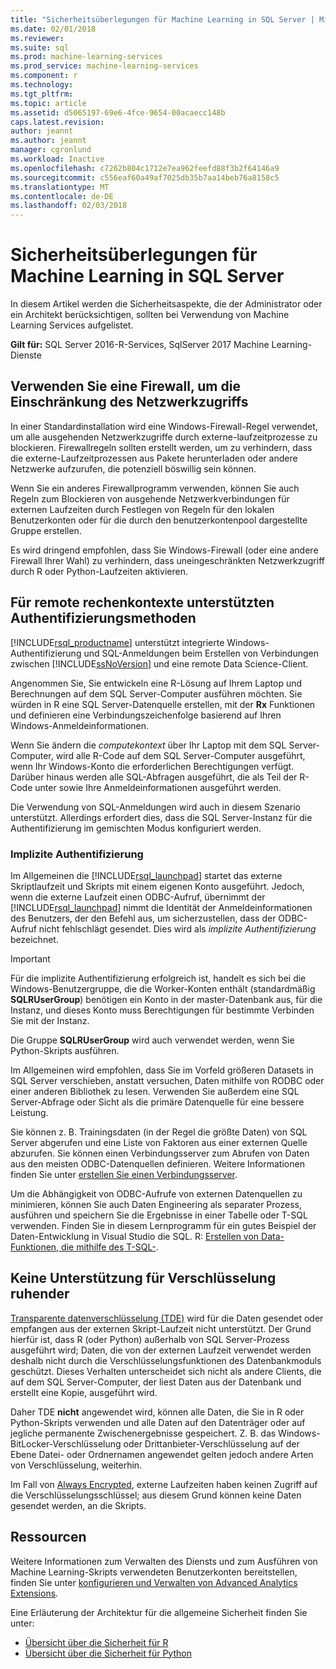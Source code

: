 ```yaml
---
title: "Sicherheitsüberlegungen für Machine Learning in SQL Server | Microsoft Docs"
ms.date: 02/01/2018
ms.reviewer: 
ms.suite: sql
ms.prod: machine-learning-services
ms.prod_service: machine-learning-services
ms.component: r
ms.technology: 
ms.tgt_pltfrm: 
ms.topic: article
ms.assetid: d5065197-69e6-4fce-9654-00acaecc148b
caps.latest.revision: 
author: jeannt
ms.author: jeannt
manager: cgronlund
ms.workload: Inactive
ms.openlocfilehash: c7262b804c1712e7ea962feefd88f3b2f64146a9
ms.sourcegitcommit: c556eaf60a49af7025db35b7aa14beb76a8158c5
ms.translationtype: MT
ms.contentlocale: de-DE
ms.lasthandoff: 02/03/2018
---
```

# <a name="security-considerations-for-machine-learning-in-sql-server"></a>Sicherheitsüberlegungen für Machine Learning in SQL Server

In diesem Artikel werden die Sicherheitsaspekte, die der Administrator oder ein Architekt berücksichtigen, sollten bei Verwendung von Machine Learning Services aufgelistet.

**Gilt für:** SQL Server 2016-R-Services, SqlServer 2017 Machine Learning-Dienste

## <a name="use-a-firewall-to-restrict-network-access"></a>Verwenden Sie eine Firewall, um die Einschränkung des Netzwerkzugriffs

In einer Standardinstallation wird eine Windows-Firewall-Regel verwendet, um alle ausgehenden Netzwerkzugriffe durch externe-laufzeitprozesse zu blockieren. Firewallregeln sollten erstellt werden, um zu verhindern, dass die externe-Laufzeitprozessen aus Pakete herunterladen oder andere Netzwerke aufzurufen, die potenziell böswillig sein können.

Wenn Sie ein anderes Firewallprogramm verwenden, können Sie auch Regeln zum Blockieren von ausgehende Netzwerkverbindungen für externen Laufzeiten durch Festlegen von Regeln für den lokalen Benutzerkonten oder für die durch den benutzerkontenpool dargestellte Gruppe erstellen.

Es wird dringend empfohlen, dass Sie Windows-Firewall (oder eine andere Firewall Ihrer Wahl) zu verhindern, dass uneingeschränkten Netzwerkzugriff durch R oder Python-Laufzeiten aktivieren.

## <a name="authentication-methods-supported-for-remote-compute-contexts"></a>Für remote rechenkontexte unterstützten Authentifizierungsmethoden

[!INCLUDE[rsql_productname](../../includes/rsql-productname-md.md)] unterstützt integrierte Windows-Authentifizierung und SQL-Anmeldungen beim Erstellen von Verbindungen zwischen [!INCLUDE[ssNoVersion](../../includes/ssnoversion-md.md)] und eine remote Data Science-Client.

Angenommen Sie, Sie entwickeln eine R-Lösung auf Ihrem Laptop und Berechnungen auf dem SQL Server-Computer ausführen möchten. Sie würden in R eine SQL Server-Datenquelle erstellen, mit der **Rx** Funktionen und definieren eine Verbindungszeichenfolge basierend auf Ihren Windows-Anmeldeinformationen.

Wenn Sie ändern die _computekontext_ über Ihr Laptop mit dem SQL Server-Computer, wird alle R-Code auf dem SQL Server-Computer ausgeführt, wenn Ihr Windows-Konto die erforderlichen Berechtigungen verfügt. Darüber hinaus werden alle SQL-Abfragen ausgeführt, die als Teil der R-Code unter sowie Ihre Anmeldeinformationen ausgeführt werden.

Die Verwendung von SQL-Anmeldungen wird auch in diesem Szenario unterstützt. Allerdings erfordert dies, dass die SQL Server-Instanz für die Authentifizierung im gemischten Modus konfiguriert werden.

### <a name="implied-authentication"></a>Implizite Authentifizierung

 Im Allgemeinen die [!INCLUDE[rsql_launchpad](../../includes/rsql-launchpad-md.md)] startet das externe Skriptlaufzeit und Skripts mit einem eigenen Konto ausgeführt. Jedoch, wenn die externe Laufzeit einen ODBC-Aufruf, übernimmt der [!INCLUDE[rsql_launchpad](../../includes/rsql-launchpad-md.md)] nimmt die Identität der Anmeldeinformationen des Benutzers, der den Befehl aus, um sicherzustellen, dass der ODBC-Aufruf nicht fehlschlägt gesendet. Dies wird als *implizite Authentifizierung* bezeichnet.
 
 > [!IMPORTANT]
 > Für die implizite Authentifizierung erfolgreich ist, handelt es sich bei die Windows-Benutzergruppe, die die Worker-Konten enthält (standardmäßig **SQLRUserGroup**) benötigen ein Konto in der master-Datenbank aus, für die Instanz, und dieses Konto muss Berechtigungen für bestimmte Verbinden Sie mit der Instanz.
 > 
 > Die Gruppe **SQLRUserGroup** wird auch verwendet werden, wenn Sie Python-Skripts ausführen. 

Im Allgemeinen wird empfohlen, dass Sie im Vorfeld größeren Datasets in SQL Server verschieben, anstatt versuchen, Daten mithilfe von RODBC oder einer anderen Bibliothek zu lesen. Verwenden Sie außerdem eine SQL Server-Abfrage oder Sicht als die primäre Datenquelle für eine bessere Leistung. 

Sie können z. B. Trainingsdaten (in der Regel die größte Daten) von SQL Server abgerufen und eine Liste von Faktoren aus einer externen Quelle abzurufen. Sie können einen Verbindungsserver zum Abrufen von Daten aus den meisten ODBC-Datenquellen definieren. Weitere Informationen finden Sie unter [erstellen Sie einen Verbindungsserver](https://docs.microsoft.com/sql/relational-databases/linked-servers/create-linked-servers-sql-server-database-engine).

Um die Abhängigkeit von ODBC-Aufrufe von externen Datenquellen zu minimieren, können Sie auch Daten Engineering als separater Prozess, ausführen und speichern Sie die Ergebnisse in einer Tabelle oder T-SQL verwenden. Finden Sie in diesem Lernprogramm für ein gutes Beispiel der Daten-Entwicklung in Visual Studio die SQL. R: [Erstellen von Data-Funktionen, die mithilfe des T-SQL-](../tutorials/sqldev-create-data-features-using-t-sql.md).

## <a name="no-support-for-encryption-at-rest"></a>Keine Unterstützung für Verschlüsselung ruhender

[Transparente datenverschlüsselung (TDE)](https://docs.microsoft.com/sql/relational-databases/security/encryption/transparent-data-encryption) wird für die Daten gesendet oder empfangen aus der externen Skript-Laufzeit nicht unterstützt. Der Grund hierfür ist, dass R (oder Python) außerhalb von SQL Server-Prozess ausgeführt wird; Daten, die von der externen Laufzeit verwendet werden deshalb nicht durch die Verschlüsselungsfunktionen des Datenbankmoduls geschützt.  Dieses Verhalten unterscheidet sich nicht als andere Clients, die auf dem SQL Server-Computer, der liest Daten aus der Datenbank und erstellt eine Kopie, ausgeführt wird.

Daher TDE **nicht** angewendet wird, können alle Daten, die Sie in R oder Python-Skripts verwenden und alle Daten auf den Datenträger oder auf jegliche permanente Zwischenergebnisse gespeichert. Z. B. das Windows-BitLocker-Verschlüsselung oder Drittanbieter-Verschlüsselung auf der Ebene Datei- oder Ordnernamen angewendet gelten jedoch andere Arten von Verschlüsselung, weiterhin.

Im Fall von [Always Encrypted](https://docs.microsoft.com/sql/relational-databases/security/encryption/overview-of-key-management-for-always-encrypted), externe Laufzeiten haben keinen Zugriff auf die Verschlüsselungsschlüssel; aus diesem Grund können keine Daten gesendet werden, an die Skripts.

## <a name="resources"></a>Ressourcen

Weitere Informationen zum Verwalten des Diensts und zum Ausführen von Machine Learning-Skripts verwendeten Benutzerkonten bereitstellen, finden Sie unter [konfigurieren und Verwalten von Advanced Analytics Extensions](../../advanced-analytics/r/configure-and-manage-advanced-analytics-extensions.md).

Eine Erläuterung der Architektur für die allgemeine Sicherheit finden Sie unter:

+ [Übersicht über die Sicherheit für R](security-overview-sql-server-r.md)
+ [Übersicht über die Sicherheit für Python](../python/security-overview-sql-server-python-services.md)
